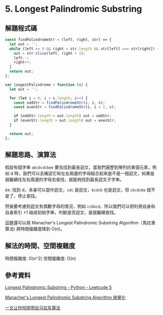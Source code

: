 # 5. Longest Palindromic Substring

## 解題程式碼

```javascript
const findPalindromeStr = (left, right, str) => {
  let out = '';
  while (left >= 0 && right < str.length && str[left] === str[right]) {
    out = str.slice(left, right + 1);
    left--;
    right++;
  }
  return out;
};

var longestPalindrome = function (s) {
  let out = '';

  for (let i = 0; i < s.length; i++) {
    const oddStr = findPalindromeStr(i, i, s);
    const evenStr = findPalindromeStr(i, i + 1, s);

    if (oddStr.length > out.length) out = oddStr;
    if (evenStr.length > out.length) out = evenStr;
  }

  return out;
};
```

## 解題思路、演算法

假設有個字串 `abcbcdcbee` 要去找到最長迴文，當我們遍歷到陣列的某個元素，例如 d 時，我們可以去確認它和左右兩邊的字母組合起來是不是一個迴文，如果是就繼續往左右兩邊的字母去查找，就能夠找到最長迴文子字串。

ex: 找到 d，本身可以當作迴文，`cdc` 是迴文，`bcdcb` 也是迴文，但 `cbcdcbe` 就不是了，停止查找。

然後要考慮到迴文有偶數字母的情況，例如 `ccbbcd`，所以我們可以把利用自身和自身索引 +1 組成初始字串，判斷是否迴文，是就繼續查找。

這題還可以用 Manacher's Longest Palindromic Substring Algorithm（馬拉車算法) 將時間複雜度降到 O(n)。

## 解法的時間、空間複雜度

時間複雜度: O(n^2)
空間複雜度: O(n)

## 參考資料

[Longest Palindromic Substring - Python - Leetcode 5](https://youtu.be/XYQecbcd6_c)

[Manacher's Longest Palindromic Substring Algorithm 視覺化](http://manacher-viz.s3-website-us-east-1.amazonaws.com/#/)

[一文让你彻底明白马拉车算法](https://zhuanlan.zhihu.com/p/70532099)
